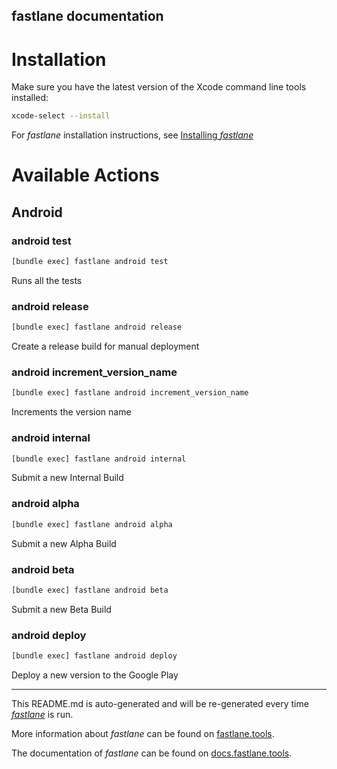 fastlane documentation
----

# Installation

Make sure you have the latest version of the Xcode command line tools installed:

```sh
xcode-select --install
```

For _fastlane_ installation instructions, see [Installing _fastlane_](https://docs.fastlane.tools/#installing-fastlane)

# Available Actions

## Android

### android test

```sh
[bundle exec] fastlane android test
```

Runs all the tests

### android release

```sh
[bundle exec] fastlane android release
```

Create a release build for manual deployment

### android increment_version_name

```sh
[bundle exec] fastlane android increment_version_name
```

Increments the version name

### android internal

```sh
[bundle exec] fastlane android internal
```

Submit a new Internal Build

### android alpha

```sh
[bundle exec] fastlane android alpha
```

Submit a new Alpha Build

### android beta

```sh
[bundle exec] fastlane android beta
```

Submit a new Beta Build

### android deploy

```sh
[bundle exec] fastlane android deploy
```

Deploy a new version to the Google Play

----

This README.md is auto-generated and will be re-generated every time [_fastlane_](https://fastlane.tools) is run.

More information about _fastlane_ can be found on [fastlane.tools](https://fastlane.tools).

The documentation of _fastlane_ can be found on [docs.fastlane.tools](https://docs.fastlane.tools).
